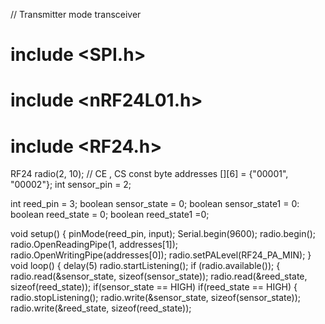 // Transmitter mode transceiver
# include <SPI.h>
# include <nRF24L01.h>
# include <RF24.h>
RF24 radio(2, 10); // CE , CS
const byte addresses [][6] = {"00001", "00002"};
int sensor_pin = 2;

int reed_pin = 3;
boolean sensor_state = 0;
boolean sensor_state1 = 0:
boolean reed_state = 0;
boolean reed_state1 =0;

void setup()  {
  pinMode(reed_pin, input);
  Serial.begin(9600);
  radio.begin();
  radio.OpenReadingPipe(1, addresses[1]);
  radio.OpenWritingPipe(addresses[0]);
  radio.setPALevel(RF24_PA_MIN);
}
void loop()
{
  delay(5)
  radio.startListening();
  if (radio.available());
  {
    radio.read(&sensor_state, sizeof(sensor_state));
    radio.read(&reed_state, sizeof(reed_state));
    if(sensor_state == HIGH)
    if(reed_state == HIGH)
  {
     radio.stopListening();
     radio.write(&sensor_state, sizeof(sensor_state));
     radio.write(&reed_state, sizeof(reed_state));
